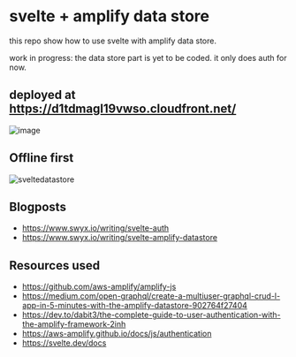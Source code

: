 # svelte + amplify data store

this repo show how to use svelte with amplify data store. 

work in progress: the data store part is yet to be coded. it only does auth for now.

## deployed at https://d1tdmagl19vwso.cloudfront.net/

![image](https://user-images.githubusercontent.com/6764957/72947142-2030c800-3d4f-11ea-8095-cd1df9d3920e.png)


## Offline first

![sveltedatastore](https://user-images.githubusercontent.com/6764957/73031770-05238e00-3e0b-11ea-8bf8-67ca0f844c2c.gif)

## Blogposts

- https://www.swyx.io/writing/svelte-auth
- https://www.swyx.io/writing/svelte-amplify-datastore

## Resources used

- https://github.com/aws-amplify/amplify-js
- https://medium.com/open-graphql/create-a-multiuser-graphql-crud-l-app-in-5-minutes-with-the-amplify-datastore-902764f27404
- https://dev.to/dabit3/the-complete-guide-to-user-authentication-with-the-amplify-framework-2inh
- https://aws-amplify.github.io/docs/js/authentication
- https://svelte.dev/docs
